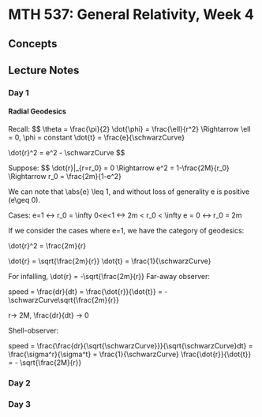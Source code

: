 # MTH 537: General Relativity, Week 4

$$
\newcommand\wrap[2]{\left( #1 \right)_{ #2 }}
\newcommand\pder[2]{\frac{\partial #1}{\partial #2}}
\newcommand\pdersq[2]{\frac{\partial^2 #1}{\partial^2 #2}}
\newcommand\mpder[3]{\frac{\partial^2 #1}{\partial #2\partial #3}}
\newcommand\bra[1]{\langle #1 |}
\newcommand\ket[1]{| #1 \rangle}
\newcommand\braket[3]{\bra{#1}#2\ket{#3}}
\newcommand\schwarzCurve{\left(1-\frac{2M}{r}\right)}
$$

## Concepts

## Lecture Notes

### Day 1

#### Radial Geodesics

Recall:
$$
\theta = \frac{\pi}{2}
\dot{\phi} = \frac{\ell}{r^2} \Rightarrow \ell = 0, \phi = constant
\dot{t} = \frac{e}{\schwarzCurve}

\dot{r}^2 = e^2 - \schwarzCurve
$$

Suppose:
$$
\dot{r}|_{r=r_0} = 0
\Rightarrow e^2 = 1-\frac{2M}{r_0}
\Rightarrow r_0 = \frac{2m}{1-e^2}

We can note that \abs{e} \leq 1, and without loss of generality e is positive (e\geq 0).

Cases:
e=1 <-> r_0 = \infty
0<e<1 <-> 2m < r_0 < \infty
e = 0 <-> r_0 = 2m

If we consider the cases where e=1, we have the category of geodesics:

\dot{r}^2 = \frac{2m}{r}

\dot{r} = \sqrt{\frac{2m}{r}}
\dot{t} = \frac{1}{\schwarzCurve}

For infalling, \dot{r} = -\sqrt{\frac{2m}{r}}
Far-away observer:

speed = \frac{dr}{dt}
 = \frac{\dot{r}}{\dot{t}}
 = -\schwarzCurve\sqrt{\frac{2m}{r}}

r-> 2M, \frac{dr}{dt} -> 0

Shell-observer:

speed = \frac{\frac{dr}{\sqrt{\schwarzCurve}}}{\sqrt{\schwarzCurve}dt}
 = \frac{\sigma^r}{\sigma^t}
 = \frac{1}{\schwarzCurve} \frac{\dot{r}}{\dot{t}}
 = - \sqrt{\frac{2M}{r}}

### Day 2

### Day 3
